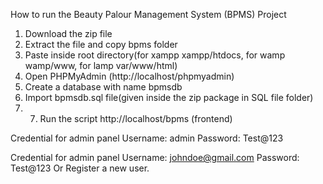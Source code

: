 How to run the Beauty Palour Management System (BPMS) Project
1. Download the zip file
2. Extract the file and copy bpms folder
3. Paste inside root directory(for xampp xampp/htdocs, for wamp wamp/www, for lamp var/www/html)
4. Open PHPMyAdmin (http://localhost/phpmyadmin)
5. Create a database with name bpmsdb
6. Import bpmsdb.sql file(given inside the zip package in SQL file folder)
7. 7. Run the script http://localhost/bpms (frontend)

Credential for admin panel 
Username: admin 
Password: Test@123

Credential for admin panel
Username: johndoe@gmail.com 
Password: Test@123 
Or Register a new user.
